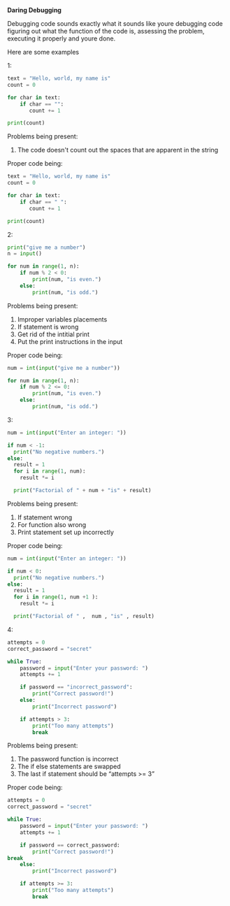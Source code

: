 **Daring Debugging**


Debugging code sounds exactly what it sounds like youre debugging code figuring out what the function of the code is, assessing the problem, executing it properly and youre done. 

Here are some examples 

1:
```python
text = "Hello, world, my name is"
count = 0

for char in text:
    if char == "":
       count += 1

print(count)
```
Problems being present: 

1. The code doesn't count out the spaces that are apparent in the string

Proper code being: 
```python
text = "Hello, world, my name is"
count = 0

for char in text:
    if char == " ":
       count += 1

print(count)
```

2:
```python
print("give me a number")
n = input()

for num in range(1, n):
    if num % 2 < 0:
        print(num, "is even.")
    else:
        print(num, "is odd.")
```
Problems being present:

1. Improper variables placements
2. If statement is wrong
3. Get rid of the intitial print
4. Put the print instructions in the input

Proper code being: 
```python
num = int(input("give me a number"))

for num in range(1, n):
    if num % 2 <= 0:
        print(num, "is even.")
    else:
        print(num, "is odd.")
```

3: 
```python
num = int(input("Enter an integer: "))

if num < -1:
  print("No negative numbers.")
else:
  result = 1
  for i in range(1, num):
    result *= i   

  print("Factorial of " + num + "is" + result)
```
Problems being present: 

1. If statement wrong 
2. For function also wrong 
3. Print statement set up incorrectly 

Proper code being:

```python
num = int(input("Enter an integer: "))

if num < 0:
  print("No negative numbers.")
else:
  result = 1
  for i in range(1, num +1 ):
    result *= i   

  print("Factorial of " ,  num , "is" , result)
```

4: 
```python
attempts = 0
correct_password = "secret"

while True:
    password = input("Enter your password: ")
    attempts += 1

    if password == "incorrect_password":
        print("Correct password!")
    else:
        print("Incorrect password")

    if attempts > 3:
        print("Too many attempts")
        break
```
Problems being present: 

1. The password function is incorrect 
2. The if else statements are swapped 
3. The last if statement should be “attempts >= 3”

Proper code being: 
```python
attempts = 0
correct_password = "secret"

while True:
    password = input("Enter your password: ")
    attempts += 1

    if password == correct_password:
        print("Correct password!")
break
    else:
        print("Incorrect password")

    if attempts >= 3:
        print("Too many attempts")
        break
```
